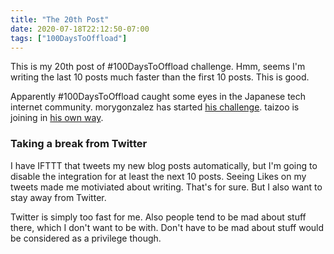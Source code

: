 ```yaml
---
title: "The 20th Post"
date: 2020-07-18T22:12:50-07:00
tags: ["100DaysToOffload"]
---
```


This is my 20th post of #100DaysToOffload challenge. Hmm, seems I'm writing the last 10 posts much faster than the first 10 posts. This is good.

Apparently #100DaysToOffload caught some eyes in the Japanese tech internet community. morygonzalez has started [his challenge](https://portalshit.net/2020/07/10/going-to-try-100-days-to-offload). taizoo is joining in [his own way](https://scrapbox.io/hub/%E8%BB%BD%E3%81%84%E3%83%91%E3%83%B3%E3%83%81%E3%81%A7%E6%89%8B%E6%95%B0%E3%81%8C%E5%A4%9A%E3%81%84%E3%81%BB%E3%81%86%E3%81%8C%E3%82%A4%E3%82%A4).

### Taking a break from Twitter

I have IFTTT that tweets my new blog posts automatically, but I'm going to disable the integration for at least the next 10 posts. Seeing Likes on my tweets made me motiviated about writing. That's for sure. But I also want to stay away from Twitter.

Twitter is simply too fast for me. Also people tend to be mad about stuff there, which I don't want to be with. Don't have to be mad about stuff would be considered as a privilege though.

